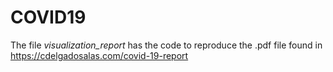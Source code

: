 # COVID19

The file *visualization_report* has the code to reproduce the .pdf file found in https://cdelgadosalas.com/covid-19-report
